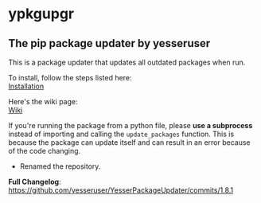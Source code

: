# ypkgupgr
## The pip package updater by yesseruser

This is a package updater that updates all outdated packages when run.  

To install, follow the steps listed here:  
[Installation](https://github.com/yesseruser/ypkgupgr/wiki/Installation)

Here's the wiki page:  
[Wiki](https://github.com/yesseruser/ypkgupgr/wiki)

If you're running the package from a python file, please **use a subprocess** instead of importing and calling the `update_packages` function. This is because the package can update itself and can result in an error because of the code changing.
- Renamed the repository.

**Full Changelog**: https://github.com/yesseruser/YesserPackageUpdater/commits/1.8.1
